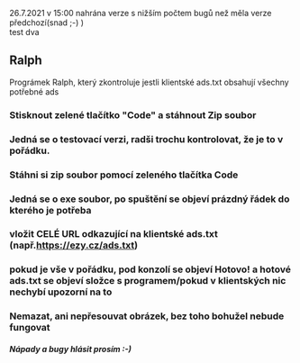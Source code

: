 26.7.2021 v 15:00 nahrána verze s nižším počtem bugů než měla verze předchozí(snad ;-) )<br>
test dva
## Ralph
Prográmek Ralph, který zkontroluje jestli klientské ads.txt obsahují všechny potřebné ads
### Stisknout zelené tlačítko "Code" a stáhnout Zip soubor
### Jedná se o testovací verzi, radši trochu kontrolovat, že je to v pořádku. 
### Stáhni si zip soubor pomocí zeleného tlačítka Code
### Jedná se o exe soubor, po spuštění se objeví prázdný řádek do kterého je potřeba 
### vložit  CELÉ URL odkazující na klientské ads.txt (např.https://ezy.cz/ads.txt)
### pokud je vše v pořádku, pod konzolí se objeví Hotovo! a hotové ads.txt se objeví složce s programem/pokud v klientských nic nechybí upozorní na to
### Nemazat, ani nepřesouvat obrázek, bez toho bohužel nebude fungovat
##### Nápady a bugy hlásit prosím :-)
